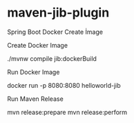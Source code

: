 # maven-jib-plugin
Spring Boot Docker Create İmage

Create Docker Image

./mvnw compile jib:dockerBuild


Run Docker Image

docker run -p 8080:8080 helloworld-jib

Run Maven Release

mvn release:prepare
mvn release:perform


